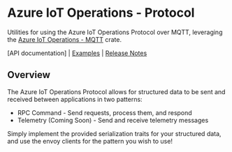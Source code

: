 # Azure IoT Operations - Protocol
Utilities for using the Azure IoT Operations Protocol over MQTT, leveraging the [Azure IoT Operations - MQTT](../azure_iot_operations_mqtt/) crate.

[API documentation] |
[Examples](examples) |
[Release Notes](https://github.com/Azure/iot-operations-sdks/releases?q=rust%2Fprotocol&expanded=true)

## Overview

The Azure IoT Operations Protocol allows for structured data to be sent and received between applications in two patterns:

- RPC Command - Send requests, process them, and respond
- Telemetry (Coming Soon) - Send and receive telemetry messages

Simply implement the provided serialization traits for your structured data, and use the envoy clients for the pattern you wish to use!
